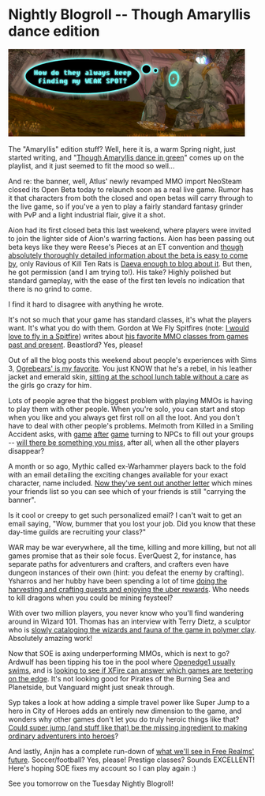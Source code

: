 # Nightly Blogroll -- Though Amaryllis dance edition

![neosteambanner](../uploads/2009/06/neosteambanner.jpg "neosteambanner")

The "Amaryllis" edition stuff? Well, here it is, a warm Spring night, just started writing, and "[Though Amaryllis dance in green](http://www.youtube.com/watch?v=NEOI5Ct9DL4)" comes up on the playlist, and it just seemed to fit the mood so well...

And re: the banner, well, Atlus' newly revamped MMO import NeoSteam closed its Open Beta today to relaunch soon as a real live game. Rumor has it that characters from both the closed and open betas will carry through to the live game, so if you've a yen to play a fairly standard fantasy grinder with PvP and a light industrial flair, give it a shot.

Aion had its first closed beta this last weekend, where players were invited to join the lighter side of Aion's warring factions. Aion has been passing out beta keys like they were Reese's Pieces at an ET convention and [though absolutely thoroughly detailed information about the beta is easy to come by](http://www.aionsource.com/forum/general-discussion/), only Ravious of Kill Ten Rats is [Daeva enough to blog about it](http://www.killtenrats.com/2009/06/08/aion-weekend-wrapup/). But then, he got permission (and I am trying to!). His take? Highly polished but standard gameplay, with the ease of the first ten levels no indication that there is no grind to come.

I find it hard to disagree with anything he wrote.

It's not so much that your game has standard classes, it's what the players want. It's what you do with them. Gordon at We Fly Spitfires (note: [I would love to fly in a Spitfire](http://www.warbirdexperiences.co.uk/fly_a_spitfire.html)) writes about [his favorite MMO classes from games past and present](http://blog.weflyspitfires.com/2009/06/08/mmo-classes-that-i-love/). Beastlord? Yes, please! 

Out of all the blog posts this weekend about people's experiences with Sims 3, [Ogrebears' is my favorite](http://ogrebear.com/?p=1031). You just KNOW that he's a rebel, in his leather jacket and emerald skin, [sitting at the school lunch table without a care](http://farm3.static.flickr.com/2474/3603078002_991e992b83.jpg?v=0) as the girls go crazy for him.

Lots of people agree that the biggest problem with playing MMOs is having to play them with other people. When you're solo, you can start and stop when you like and you always get first roll on all the loot. And you don't have to deal with other people's problems. Melmoth from Killed in a Smiling Accident asks, with [game](http://wiki.guildwars.com/wiki/Henchman) [after](http://biobreak.wordpress.com/2009/05/27/imaginary-playmates/) [game](../index.php/2008/10/22/eq-seeds-of-destruction-meet-caiffin-the-merc/) turning to NPCs to fill out your groups -- [will there be something you miss](http://kiasa.org/2009/06/08/we-even-picked-up-a-preacher-for-some-reason-and-a-bona-fide-companion/), after all, when all the other players disappear?

A month or so ago, Mythic called ex-Warhammer players back to the fold with an email detailing the exciting changes available for your exact character, name included. [Now they've sent out another letter](http://www.virginworlds.com/pg.php?n=10147) which mines your friends list so you can see which of your friends is still "carrying the banner".

Is it cool or creepy to get such personalized email? I can't wait to get an email saying, "Wow, bummer that you lost your job. Did you know that these day-time guilds are recruiting your class?"

WAR may be war everywhere, all the time, killing and more killing, but not all games promise that as their sole focus. EverQuest 2, for instance, has separate paths for adventurers and crafters, and crafters even have dungeon instances of their own (hint: you defeat the enemy by crafting). Ysharros and her hubby have been spending a lot of time [doing the harvesting and crafting quests and enjoying the uber rewards](http://stylishcorpse.wordpress.com/2009/06/08/of-shoes-and-ships-and-sealing-wax/). Who needs to kill dragons when you could be mining feysteel?

With over two million players, you never know who you'll find wandering around in Wizard 101. Thomas has an interview with Terry Dietz, a sculptor who is [slowly cataloging the wizards and fauna of the game in polymer clay](http://thefriendlynecromancer.blogspot.com/2009/06/interview-with-terry-dietz-aka-aedan.html). Absolutely amazing work!

Now that SOE is axing underperforming MMOs, which is next to go? Ardwulf has been tipping his toe in the pool where [Openedge1 usually swims](http://simple-n-complex.blogspot.com/2009/03/age-of-conan-retaining-players-good.html), and is [looking to see if XFire can answer which games are teetering on the edge](http://ardwulfslair.wordpress.com/2009/06/07/digging-into-xfire-numbers/). It's not looking good for Pirates of the Burning Sea and Planetside, but Vanguard might just sneak through.

Syp takes a look at how adding a simple travel power like Super Jump to a hero in City of Heroes adds an entirely new dimension to the game, and wonders why other games don't let you do truly heroic things like that? [Could super jump (and stuff like that) be the missing ingredient to making ordinary adventurers into heroes](http://biobreak.wordpress.com/2009/06/08/movement/)?

And lastly, Anjin has a complete run-down of [what we'll see in Free Realms' future](http://bulletpointsblog.blogspot.com/2009/06/news-filter-hints-at-future-of-free.html). Soccer/football? Yes, please! Prestige classes? Sounds EXCELLENT! Here's hoping SOE fixes my account so I can play again :)

See you tomorrow on the Tuesday Nightly Blogroll!

